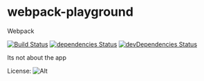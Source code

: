 # webpack-playground
Webpack

[![Build Status](https://travis-ci.org/Guru107/webpack-playground.svg?branch=master)](https://travis-ci.org/Guru107/webpack-playground)  [![dependencies Status](https://david-dm.org/Guru107/webpack-playground/status.svg)](https://david-dm.org/Guru107/webpack-playground)  [![devDependencies Status](https://david-dm.org/Guru107/webpack-playground/dev-status.svg)](https://david-dm.org/Guru107/webpack-playground?type=dev)

Its not about the app

License: ![Alt](http://www.wtfpl.net/wp-content/uploads/2012/12/wtfpl-badge-4.png "WTFPL")
